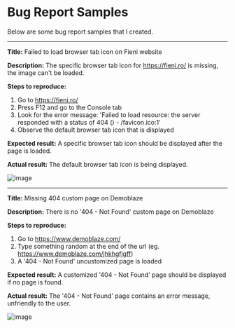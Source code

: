 # Bug Report Samples

Below are some bug report samples that I created.

------------------------

**Title:**
Failed to load browser tab icon on Fieni website

**Description:**
The specific browser tab icon for https://fieni.ro/ is missing, the image can't be loaded.

**Steps to reproduce:**
1. Go to https://fieni.ro/ 
2. Press F12 and go to the Console tab
3. Look for the error message: 'Failed to load resource: the server responded with a status of 404 () - /favicon.ico:1'
4. Observe the default browser tab icon that is displayed

**Expected result:**
A specific browser tab icon should be displayed after the page is loaded.

**Actual result:**
The default browser tab icon is being displayed.

![image](https://user-images.githubusercontent.com/20253982/203779636-083fe3d0-1737-4011-b562-1a294ee0617f.png)

--------------------------------------

**Title:**
Missing 404 custom page on Demoblaze 

**Description:**
There is no '404 - Not Found' custom page on Demoblaze

**Steps to reproduce:**
1. Go to https://www.demoblaze.com/
2. Type something random at the end of the url (eg. https://www.demoblaze.com/jhkhgfjgff)
3. A '404 - Not Found' uncustomized page is loaded

**Expected result:**
A customized '404 - Not Found' page should be displayed if no page is found.

**Actual result:**
The '404 - Not Found' page contains an error message, unfriendly to the user.

![image](https://user-images.githubusercontent.com/20253982/203779310-9c141eb2-6bce-4bfa-8ae0-f36b389333e0.png)

